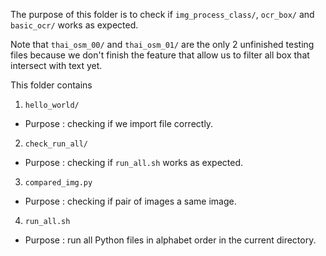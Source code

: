The purpose of this folder is to check if `img_process_class/`, `ocr_box/` 
and `basic_ocr/` works as expected.

Note that `thai_osm_00/` and `thai_osm_01/` are the only 2 unfinished testing files
because we don't finish the feature that allow us to filter all box that intersect 
with text yet.

This folder contains
1.  `hello_world/`
-   Purpose : checking if we import file correctly.
2.  `check_run_all/` 
-   Purpose : checking if `run_all.sh` works as expected.
3.  `compared_img.py`
-   Purpose : checking if pair of images a same image.
4.  `run_all.sh`
-   Purpose : run all Python files in alphabet order in the current directory.
